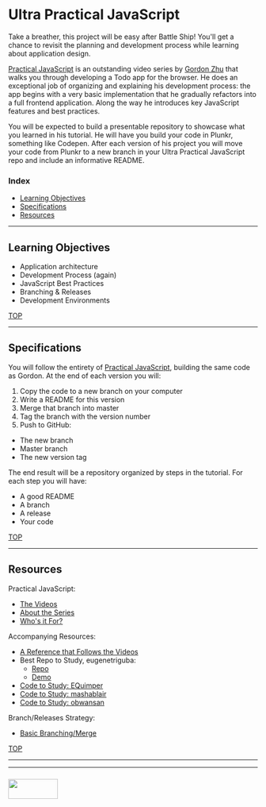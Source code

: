 # Ultra Practical JavaScript

Take a breather, this project will be easy after Battle Ship!  You'll get a chance to revisit the planning and development process while learning about application design.

[Practical JavaScript](https://watchandcode.com/p/practical-javascript) is an outstanding video series by [Gordon Zhu](https://github.com/gordonmzhu) that walks you through developing a Todo app for the browser.  He does an exceptional job of organizing and explaining his development process: the app begins with a very basic implementation that he gradually refactors into a full frontend application. Along the way he introduces key JavaScript features and best practices.

You will be expected to build a presentable repository to showcase what you learned in his tutorial.  He will have you build your code in Plunkr, something like Codepen.  After each version of his project you will move your code from Plunkr to a new branch in your Ultra Practical JavaScript repo and include an informative README. 

### Index
* [Learning Objectives](#learning-objectives)
* [Specifications](#specifications)
* [Resources](#resources)

---

## Learning Objectives

* Application architecture
* Development Process (again)
* JavaScript Best Practices
* Branching & Releases
* Development Environments



[TOP](#index)

---

## Specifications

You will follow the entirety of [Practical JavaScript](https://watchandcode.com/p/practical-javascript), building the same code as Gordon.  At the end of each version you will:
1. Copy the code to a new branch on your computer
2. Write a README for this version
3. Merge that branch into master
4. Tag the branch with the version number
5. Push to GitHub: 
  * The new branch
  * Master branch
  * The new version tag


The end result will be a repository organized by steps in the tutorial.  For each step you will have:
* A good README
* A branch
* A release
* Your code


[TOP](#index)

---

## Resources

Practical JavaScript:
* [The Videos](https://watchandcode.com/p/practical-javascript)
* [About the Series](https://thenewstack.io/learning-javascript-gordon-zhu-founder-watch-code/)
* [Who's it For?](https://www.youtube.com/watch?v=gZAQ8qdmC9E)

Accompanying Resources:
* [A Reference that Follows the Videos](https://github.com/GeorgeFourikis/Simplify-JavaScript)
* Best Repo to Study, eugenetriguba: 
  * [Repo](https://github.com/eugenetriguba/practical-js)
  * [Demo](https://eugenetriguba.github.io/practical-js)
* [Code to Study: EQuimper](https://github.com/EQuimper/All-About-Programming/tree/master/Courses/JavaScript/WatchAndCode%20-%20Practical%20JavaScript)
* [Code to Study: mashablair](https://github.com/mashablair/todo-app)
* [Code to Study: obwansan](https://github.com/obwansan/practical-javascript)

Branch/Releases Strategy:
* [Basic Branching/Merge](https://docs.microsoft.com/en-us/vsts/git/concepts/git-branching-guidance)

[TOP](#index)



___
___
### <a href="http://elewa.education/blog" target="_blank"><img src="https://user-images.githubusercontent.com/18554853/34921062-506450ae-f97d-11e7-875f-6feeb26ad72d.png" width="100" height="40"/></a>

